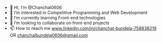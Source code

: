 - 👋 Hi, I’m @Chanchal0606
- 👀 I’m interested in Competitive Programming and Web Development
- 🌱 I’m currently learning Front-end technologies
- 💞️ I’m looking to collaborate on front-end projects
- 📫 How to reach me www.linkedin.com/in/chanchal-bundela-758838219 OR chanchalbundela0606@gmail.com
